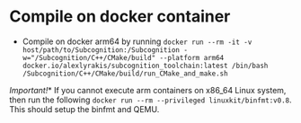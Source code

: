 # Compile on docker container

* Compile on docker arm64 by running `docker run --rm -it -v host/path/to/Subcognition:/Subcognition -w="/Subcognition/C++/CMake/build" --platform arm64  docker.io/alexlyrakis/subcognition_toolchain:latest /bin/bash /Subcognition/C++/CMake/build/run_CMake_and_make.sh`

*Important!** If you cannot execute arm containers on x86_64 Linux system, then run the following `docker run --rm --privileged linuxkit/binfmt:v0.8`. This should setup the binfmt and QEMU.
